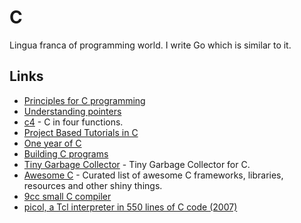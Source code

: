 # C

Lingua franca of programming world. I write Go which is similar to it.

## Links

* [Principles for C programming](http://drewdevault.com/2017/03/15/How-I-learned-to-stop-worrying-and-love-C.html)
* [Understanding pointers](http://drewdevault.com/2016/05/28/Understanding-pointers.html)
* [c4](https://github.com/rswier/c4) - C in four functions.
* [Project Based Tutorials in C](https://github.com/rby90/Project-Based-Tutorials-in-C#readme)
* [One year of C](http://floooh.github.io/2018/06/02/one-year-of-c.html)
* [Building C programs](http://seenaburns.com/building-c-programs/)
* [Tiny Garbage Collector](https://github.com/orangeduck/tgc) - Tiny Garbage Collector for C.
* [Awesome C](https://github.com/kozross/awesome-c#readme) - Curated list of awesome C frameworks, libraries, resources and other shiny things.
* [9cc small C compiler](https://github.com/rui314/9cc)
* [picol, a Tcl interpreter in 550 lines of C code \(2007\)](http://oldblog.antirez.com/post/picol.html)

